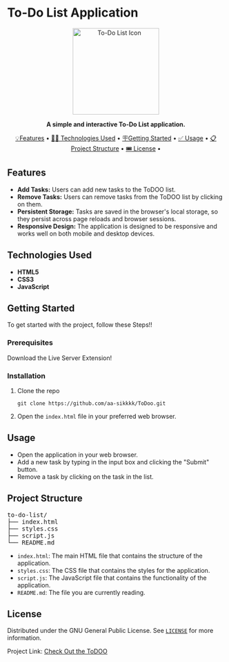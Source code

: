 # To-Do List Application

<p align="center">
  <img src="https://github.com/aa-sikkkk/ToDoo/assets/152005759/2f193735-0559-455d-82ff-8ffd0830f490" alt="To-Do List Icon" width="200">
</p>

<p align="center">
  <strong>A simple and interactive To-Do List application.</strong>
</p>

<p align="center">
  <a href="#features">💡Features</a> •
  <a href="#technologies-used">👨‍💻 Technologies Used</a> •
  <a href="#getting-started">🪧Getting Started</a> •
  <a href="#usage">✅ Usage</a> •
  <a href="#project-structure">📋 Project Structure</a> •
  <a href="#license">🎟️ License</a> •
</p>

## Features

<ul>
  <li><strong>Add Tasks:</strong> Users can add new tasks to the ToDOO list.</li>
  <li><strong>Remove Tasks:</strong> Users can remove tasks from the ToDOO list by clicking on them.</li>
  <li><strong>Persistent Storage:</strong> Tasks are saved in the browser's local storage, so they persist across page reloads and browser sessions.</li>
  <li><strong>Responsive Design:</strong> The application is designed to be responsive and works well on both mobile and desktop devices.</li>
</ul>

## Technologies Used

<ul>
  <li><strong>HTML5</strong></li>
  <li><strong>CSS3</strong></li>
  <li><strong>JavaScript</strong></li>
</ul>

## Getting Started

To get started with the project, follow these Steps!!
### Prerequisites

Download the Live Server Extension!

### Installation

<ol>
  <li>Clone the repo
    <pre><code>git clone https://github.com/aa-sikkkk/ToDoo.git</code></pre>
  </li>
  <li>Open the <code>index.html</code> file in your preferred web browser.</li>
</ol>

## Usage

<ul>
  <li>Open the application in your web browser.</li>
  <li>Add a new task by typing in the input box and clicking the "Submit" button.</li>
  <li>Remove a task by clicking on the task in the list.</li>
</ul>

## Project Structure

<pre>
to-do-list/
├── index.html
├── styles.css
├── script.js
└── README.md
</pre>

<ul>
  <li><code>index.html</code>: The main HTML file that contains the structure of the application.</li>
  <li><code>styles.css</code>: The CSS file that contains the styles for the application.</li>
  <li><code>script.js</code>: The JavaScript file that contains the functionality of the application.</li>
  <li><code>README.md</code>: The file you are currently reading.</li>
</ul>

## License
Distributed under the GNU General Public License. See <code><a href="https://github.com/aa-sikkkk/ToDoo/blob/master/LICENSE">LICENSE</a></code> for more information.

Project Link: <a href="">Check Out the ToDOO</a>
